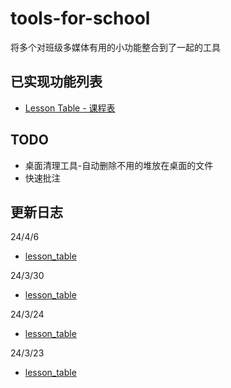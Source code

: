 # tools-for-school
将多个对班级多媒体有用的小功能整合到了一起的工具

## 已实现功能列表
- [Lesson Table - 课程表](./lesson_table/README/README.md)


## TODO
- 桌面清理工具-自动删除不用的堆放在桌面的文件
- 快速批注

## 更新日志
24/4/6
- [lesson_table](./lesson_table/README/README.md#更新日志)

24/3/30
- [lesson_table](./lesson_table/README/README.md#更新日志)

24/3/24
- [lesson_table](./lesson_table/README/README.md#更新日志)

24/3/23
- [lesson_table](./lesson_table/README/README.md#更新日志)